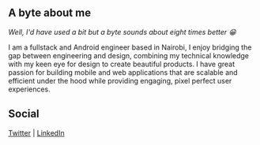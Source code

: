 ## A byte about me
*Well, I'd have used a bit but a byte sounds about eight times better :grin:*

I am a fullstack and Android engineer based in Nairobi, I enjoy bridging the gap between engineering and design, combining my technical knowledge with my keen eye for design to create beautiful products. I have great passion for building mobile and web applications that are scalable and efficient under the hood while providing engaging, pixel perfect user experiences.

## Social
[Twitter](https://www.twitter.com/liciolentimo) |
[LinkedIn](https://www.linkedin.com/in/liciolentimo/)





